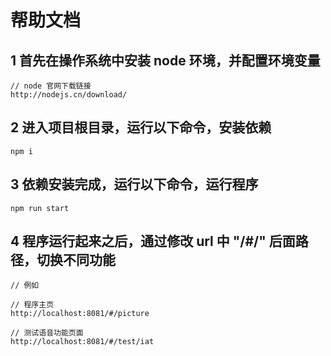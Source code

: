 # 帮助文档

## 1 首先在操作系统中安装 node 环境，并配置环境变量
```
// node 官网下载链接
http://nodejs.cn/download/
```

## 2 进入项目根目录，运行以下命令，安装依赖
```
npm i
```

## 3 依赖安装完成，运行以下命令，运行程序
```
npm run start
```

## 4 程序运行起来之后，通过修改 url 中 "/#/" 后面路径，切换不同功能
```
// 例如

// 程序主页
http://localhost:8081/#/picture

// 测试语音功能页面
http://localhost:8081/#/test/iat
```